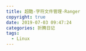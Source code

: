 ```yaml
---
title: 超酷-字符文件管理-Ranger
copyright: true
date: 2019-07-03 09:47:24
categories: 折腾日记
tags:
  - Linux
---
```

